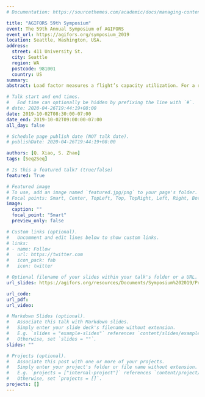 ```yaml
---
# Documentation: https://sourcethemes.com/academic/docs/managing-content/

title: "AGIFORS 59th Symposium"
event: The 59th Annual Symposium of AGIFORS
event_url: https://agifors.org/symposium_2019
location: Seattle, Washington, USA.
address:
  street: 411 University St.
  city: Seattle
  region: WA
  postcode: 981001
  country: US
summary:
abstract: Load factor measures a flight’s capacity utilization. For a route with multiple flights, load factor is more relevant and has less fluctuation. In this presentation, we proposed a novel machine learning approach to predict load factor progression at route level based on search and transaction data from Ctrip, China’s leading Online Travel Agency (OTA). Huge volumes of visitor-initiated inquiries are received on OTA’s platform, which with its distinctive ability to tag searches to visitors, provide insights on market demand. Features such as route popularity are derived from search data. Historical load factor and real-time sales are available from transaction records. These information are then put together in the model which predicts the load factor at each future date up until departure. We found that without using price as input, our model achieves high accuracy with an average mean absolute error of 2%~6% depending on future dates to departure.

# Talk start and end times.
#   End time can optionally be hidden by prefixing the line with `#`.
# date: 2020-04-26T19:44:19+08:00
date: 2019-10-02T08:30:00-07:00
date_end: 2019-10-02T09:00:00-07:00
all_day: false

# Schedule page publish date (NOT talk date).
# publishDate: 2020-04-26T19:44:19+08:00

authors: [Q. Xiao, S. Zhao]
tags: [Seq2Seq]

# Is this a featured talk? (true/false)
featured: True

# Featured image
# To use, add an image named `featured.jpg/png` to your page's folder. 
# Focal points: Smart, Center, TopLeft, Top, TopRight, Left, Right, BottomLeft, Bottom, BottomRight.
image:
  caption: ""
  focal_point: "Smart"
  preview_only: false

# Custom links (optional).
#   Uncomment and edit lines below to show custom links.
# links:
# - name: Follow
#   url: https://twitter.com
#   icon_pack: fab
#   icon: twitter

# Optional filename of your slides within your talk's folder or a URL.
url_slides: https://agifors.org/resources/Documents/Symposium%202019/Proceedings/A%20novel%20load%20factor%20progression%20model%20based%20on%20OTA%20search%20and%20transaction%20data.%20Quanwu%20Xiao.pdf

url_code:
url_pdf:
url_video:

# Markdown Slides (optional).
#   Associate this talk with Markdown slides.
#   Simply enter your slide deck's filename without extension.
#   E.g. `slides = "example-slides"` references `content/slides/example-slides.md`.
#   Otherwise, set `slides = ""`.
slides: ""

# Projects (optional).
#   Associate this post with one or more of your projects.
#   Simply enter your project's folder or file name without extension.
#   E.g. `projects = ["internal-project"]` references `content/project/deep-learning/index.md`.
#   Otherwise, set `projects = []`.
projects: []
---
```

